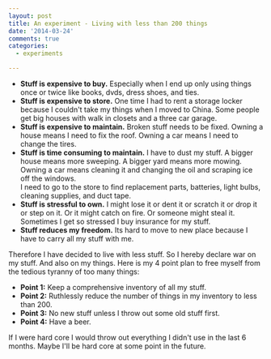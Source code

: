 ```yaml
---
layout: post
title: An experiment - Living with less than 200 things
date: '2014-03-24'
comments: true
categories:
  - experiments

---
```


 - **Stuff is expensive to buy.**  Especially when I end up only using things
   once or twice like books, dvds, dress shoes, and ties.
 - **Stuff is expensive to store.**  One time I had to rent a storage locker
   because I couldn't take my things when I moved to China.  Some people get
   big houses with walk in closets and a three car garage. 
 - **Stuff is expensive to maintain.**  Broken stuff needs to be fixed.  Owning
   a house means I need to fix the roof. Owning a car means I need to change
   the tires.
 - **Stuff is time consuming to maintain.**  I have to dust my stuff.
   A bigger house means more sweeping.
   A bigger yard means more mowing. Owning a car means cleaning it and
   changing the oil and scraping ice off the windows.  
   I need to go to the store to find replacement parts,
   batteries, light bulbs, cleaning supplies, and duct tape.
 - **Stuff is stressful to own.**  I might
   lose it or dent it or scratch it or drop it or step on it.  Or it might
   catch on fire.  Or someone might steal it.  Sometimes I get so stressed I buy
   insurance for my stuff.
 - **Stuff reduces my freedom.**  Its hard to move to new place because I have
   to carry all my stuff with me.

Therefore I have decided to live with less stuff.  So I hereby declare war on
my stuff.  And also on my things.  Here is my 4 point plan to free myself from
the tedious tyranny of too many things:

 - **Point 1:** Keep a comprehensive inventory of all my stuff.
 - **Point 2:** Ruthlessly reduce the number of things in my inventory to less than 200.
 - **Point 3:** No new stuff unless I throw out some old stuff first.
 - **Point 4:** Have a beer.

If I were hard core I would throw out everything I didn't use in the last 6
months.  Maybe I'll be hard core at some point in the future.


